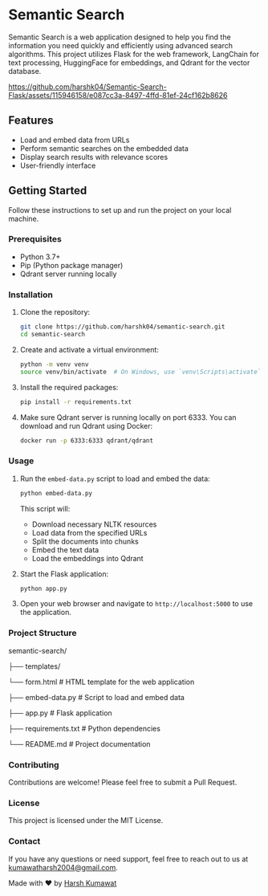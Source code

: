 # Semantic Search

Semantic Search is a web application designed to help you find the information you need quickly and efficiently using advanced search algorithms. This project utilizes Flask for the web framework, LangChain for text processing, HuggingFace for embeddings, and Qdrant for the vector database.


https://github.com/harshk04/Semantic-Search-Flask/assets/115946158/e087cc3a-8497-4ffd-81ef-24cf162b8626


## Features

- Load and embed data from URLs
- Perform semantic searches on the embedded data
- Display search results with relevance scores
- User-friendly interface

## Getting Started

Follow these instructions to set up and run the project on your local machine.

### Prerequisites

- Python 3.7+
- Pip (Python package manager)
- Qdrant server running locally

### Installation

1. Clone the repository:

    ```bash
    git clone https://github.com/harshk04/semantic-search.git
    cd semantic-search
    ```

2. Create and activate a virtual environment:

    ```bash
    python -m venv venv
    source venv/bin/activate  # On Windows, use `venv\Scripts\activate`
    ```

3. Install the required packages:

    ```bash
    pip install -r requirements.txt
    ```

4. Make sure Qdrant server is running locally on port 6333. You can download and run Qdrant using Docker:

    ```bash
    docker run -p 6333:6333 qdrant/qdrant
    ```

### Usage

1. Run the `embed-data.py` script to load and embed the data:

    ```bash
    python embed-data.py
    ```

    This script will:
    - Download necessary NLTK resources
    - Load data from the specified URLs
    - Split the documents into chunks
    - Embed the text data
    - Load the embeddings into Qdrant

2. Start the Flask application:

    ```bash
    python app.py
    ```

3. Open your web browser and navigate to `http://localhost:5000` to use the application.

### Project Structure
semantic-search/


├── templates/

  └── form.html     # HTML template for the web application

├── embed-data.py    # Script to load and embed data

├── app.py           # Flask application

├── requirements.txt # Python dependencies

└── README.md         # Project documentation


### Contributing

Contributions are welcome! Please feel free to submit a Pull Request.

### License

This project is licensed under the MIT License.

### Contact

If you have any questions or need support, feel free to reach out to us at [kumawatharsh2004@gmail.com](mailto:kumawatharsh2004@gmail.com).

Made with ❤️ by [Harsh Kumawat](https://www.linkedin.com/in/harsh-k04/)
